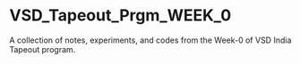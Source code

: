 # VSD_Tapeout_Prgm_WEEK_0
A collection of notes, experiments, and codes from the Week-0 of  VSD India Tapeout program.
